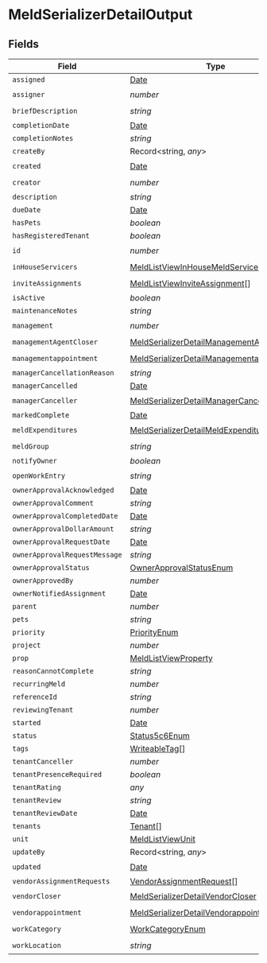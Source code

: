 # MeldSerializerDetailOutput


## Fields

| Field                                                                                                         | Type                                                                                                          | Required                                                                                                      | Description                                                                                                   |
| ------------------------------------------------------------------------------------------------------------- | ------------------------------------------------------------------------------------------------------------- | ------------------------------------------------------------------------------------------------------------- | ------------------------------------------------------------------------------------------------------------- |
| `assigned`                                                                                                    | [Date](https://developer.mozilla.org/en-US/docs/Web/JavaScript/Reference/Global_Objects/Date)                 | :heavy_minus_sign:                                                                                            | N/A                                                                                                           |
| `assigner`                                                                                                    | *number*                                                                                                      | :heavy_check_mark:                                                                                            | N/A                                                                                                           |
| `briefDescription`                                                                                            | *string*                                                                                                      | :heavy_check_mark:                                                                                            | N/A                                                                                                           |
| `completionDate`                                                                                              | [Date](https://developer.mozilla.org/en-US/docs/Web/JavaScript/Reference/Global_Objects/Date)                 | :heavy_minus_sign:                                                                                            | N/A                                                                                                           |
| `completionNotes`                                                                                             | *string*                                                                                                      | :heavy_minus_sign:                                                                                            | N/A                                                                                                           |
| `createBy`                                                                                                    | Record<string, *any*>                                                                                         | :heavy_minus_sign:                                                                                            | N/A                                                                                                           |
| `created`                                                                                                     | [Date](https://developer.mozilla.org/en-US/docs/Web/JavaScript/Reference/Global_Objects/Date)                 | :heavy_check_mark:                                                                                            | N/A                                                                                                           |
| `creator`                                                                                                     | *number*                                                                                                      | :heavy_check_mark:                                                                                            | N/A                                                                                                           |
| `description`                                                                                                 | *string*                                                                                                      | :heavy_minus_sign:                                                                                            | N/A                                                                                                           |
| `dueDate`                                                                                                     | [Date](https://developer.mozilla.org/en-US/docs/Web/JavaScript/Reference/Global_Objects/Date)                 | :heavy_minus_sign:                                                                                            | N/A                                                                                                           |
| `hasPets`                                                                                                     | *boolean*                                                                                                     | :heavy_minus_sign:                                                                                            | N/A                                                                                                           |
| `hasRegisteredTenant`                                                                                         | *boolean*                                                                                                     | :heavy_minus_sign:                                                                                            | N/A                                                                                                           |
| `id`                                                                                                          | *number*                                                                                                      | :heavy_check_mark:                                                                                            | N/A                                                                                                           |
| `inHouseServicers`                                                                                            | [MeldListViewInHouseMeldServicer](../../models/shared/meldlistviewinhousemeldservicer.md)[]                   | :heavy_check_mark:                                                                                            | N/A                                                                                                           |
| `inviteAssignments`                                                                                           | [MeldListViewInviteAssignment](../../models/shared/meldlistviewinviteassignment.md)[]                         | :heavy_check_mark:                                                                                            | N/A                                                                                                           |
| `isActive`                                                                                                    | *boolean*                                                                                                     | :heavy_minus_sign:                                                                                            | N/A                                                                                                           |
| `maintenanceNotes`                                                                                            | *string*                                                                                                      | :heavy_minus_sign:                                                                                            | N/A                                                                                                           |
| `management`                                                                                                  | *number*                                                                                                      | :heavy_check_mark:                                                                                            | N/A                                                                                                           |
| `managementAgentCloser`                                                                                       | [MeldSerializerDetailManagementAgentCloser](../../models/shared/meldserializerdetailmanagementagentcloser.md) | :heavy_check_mark:                                                                                            | N/A                                                                                                           |
| `managementappointment`                                                                                       | [MeldSerializerDetailManagementappointment](../../models/shared/meldserializerdetailmanagementappointment.md) | :heavy_check_mark:                                                                                            | N/A                                                                                                           |
| `managerCancellationReason`                                                                                   | *string*                                                                                                      | :heavy_minus_sign:                                                                                            | N/A                                                                                                           |
| `managerCancelled`                                                                                            | [Date](https://developer.mozilla.org/en-US/docs/Web/JavaScript/Reference/Global_Objects/Date)                 | :heavy_minus_sign:                                                                                            | N/A                                                                                                           |
| `managerCanceller`                                                                                            | [MeldSerializerDetailManagerCanceller](../../models/shared/meldserializerdetailmanagercanceller.md)           | :heavy_check_mark:                                                                                            | N/A                                                                                                           |
| `markedComplete`                                                                                              | [Date](https://developer.mozilla.org/en-US/docs/Web/JavaScript/Reference/Global_Objects/Date)                 | :heavy_minus_sign:                                                                                            | N/A                                                                                                           |
| `meldExpenditures`                                                                                            | [MeldSerializerDetailMeldExpenditures](../../models/shared/meldserializerdetailmeldexpenditures.md)           | :heavy_check_mark:                                                                                            | N/A                                                                                                           |
| `meldGroup`                                                                                                   | *string*                                                                                                      | :heavy_check_mark:                                                                                            | N/A                                                                                                           |
| `notifyOwner`                                                                                                 | *boolean*                                                                                                     | :heavy_minus_sign:                                                                                            | N/A                                                                                                           |
| `openWorkEntry`                                                                                               | *string*                                                                                                      | :heavy_check_mark:                                                                                            | N/A                                                                                                           |
| `ownerApprovalAcknowledged`                                                                                   | [Date](https://developer.mozilla.org/en-US/docs/Web/JavaScript/Reference/Global_Objects/Date)                 | :heavy_minus_sign:                                                                                            | N/A                                                                                                           |
| `ownerApprovalComment`                                                                                        | *string*                                                                                                      | :heavy_minus_sign:                                                                                            | N/A                                                                                                           |
| `ownerApprovalCompletedDate`                                                                                  | [Date](https://developer.mozilla.org/en-US/docs/Web/JavaScript/Reference/Global_Objects/Date)                 | :heavy_minus_sign:                                                                                            | N/A                                                                                                           |
| `ownerApprovalDollarAmount`                                                                                   | *string*                                                                                                      | :heavy_minus_sign:                                                                                            | N/A                                                                                                           |
| `ownerApprovalRequestDate`                                                                                    | [Date](https://developer.mozilla.org/en-US/docs/Web/JavaScript/Reference/Global_Objects/Date)                 | :heavy_minus_sign:                                                                                            | N/A                                                                                                           |
| `ownerApprovalRequestMessage`                                                                                 | *string*                                                                                                      | :heavy_minus_sign:                                                                                            | N/A                                                                                                           |
| `ownerApprovalStatus`                                                                                         | [OwnerApprovalStatusEnum](../../models/shared/ownerapprovalstatusenum.md)                                     | :heavy_minus_sign:                                                                                            | N/A                                                                                                           |
| `ownerApprovedBy`                                                                                             | *number*                                                                                                      | :heavy_minus_sign:                                                                                            | N/A                                                                                                           |
| `ownerNotifiedAssignment`                                                                                     | [Date](https://developer.mozilla.org/en-US/docs/Web/JavaScript/Reference/Global_Objects/Date)                 | :heavy_minus_sign:                                                                                            | N/A                                                                                                           |
| `parent`                                                                                                      | *number*                                                                                                      | :heavy_minus_sign:                                                                                            | N/A                                                                                                           |
| `pets`                                                                                                        | *string*                                                                                                      | :heavy_minus_sign:                                                                                            | N/A                                                                                                           |
| `priority`                                                                                                    | [PriorityEnum](../../models/shared/priorityenum.md)                                                           | :heavy_minus_sign:                                                                                            | N/A                                                                                                           |
| `project`                                                                                                     | *number*                                                                                                      | :heavy_minus_sign:                                                                                            | N/A                                                                                                           |
| `prop`                                                                                                        | [MeldListViewProperty](../../models/shared/meldlistviewproperty.md)                                           | :heavy_minus_sign:                                                                                            | N/A                                                                                                           |
| `reasonCannotComplete`                                                                                        | *string*                                                                                                      | :heavy_minus_sign:                                                                                            | N/A                                                                                                           |
| `recurringMeld`                                                                                               | *number*                                                                                                      | :heavy_minus_sign:                                                                                            | N/A                                                                                                           |
| `referenceId`                                                                                                 | *string*                                                                                                      | :heavy_minus_sign:                                                                                            | N/A                                                                                                           |
| `reviewingTenant`                                                                                             | *number*                                                                                                      | :heavy_minus_sign:                                                                                            | N/A                                                                                                           |
| `started`                                                                                                     | [Date](https://developer.mozilla.org/en-US/docs/Web/JavaScript/Reference/Global_Objects/Date)                 | :heavy_minus_sign:                                                                                            | N/A                                                                                                           |
| `status`                                                                                                      | [Status5c6Enum](../../models/shared/status5c6enum.md)                                                         | :heavy_minus_sign:                                                                                            | N/A                                                                                                           |
| `tags`                                                                                                        | [WriteableTag](../../models/shared/writeabletag.md)[]                                                         | :heavy_minus_sign:                                                                                            | N/A                                                                                                           |
| `tenantCanceller`                                                                                             | *number*                                                                                                      | :heavy_minus_sign:                                                                                            | N/A                                                                                                           |
| `tenantPresenceRequired`                                                                                      | *boolean*                                                                                                     | :heavy_minus_sign:                                                                                            | N/A                                                                                                           |
| `tenantRating`                                                                                                | *any*                                                                                                         | :heavy_minus_sign:                                                                                            | N/A                                                                                                           |
| `tenantReview`                                                                                                | *string*                                                                                                      | :heavy_minus_sign:                                                                                            | N/A                                                                                                           |
| `tenantReviewDate`                                                                                            | [Date](https://developer.mozilla.org/en-US/docs/Web/JavaScript/Reference/Global_Objects/Date)                 | :heavy_minus_sign:                                                                                            | N/A                                                                                                           |
| `tenants`                                                                                                     | [Tenant](../../models/shared/tenant.md)[]                                                                     | :heavy_minus_sign:                                                                                            | N/A                                                                                                           |
| `unit`                                                                                                        | [MeldListViewUnit](../../models/shared/meldlistviewunit.md)                                                   | :heavy_minus_sign:                                                                                            | N/A                                                                                                           |
| `updateBy`                                                                                                    | Record<string, *any*>                                                                                         | :heavy_minus_sign:                                                                                            | N/A                                                                                                           |
| `updated`                                                                                                     | [Date](https://developer.mozilla.org/en-US/docs/Web/JavaScript/Reference/Global_Objects/Date)                 | :heavy_check_mark:                                                                                            | N/A                                                                                                           |
| `vendorAssignmentRequests`                                                                                    | [VendorAssignmentRequest](../../models/shared/vendorassignmentrequest.md)[]                                   | :heavy_minus_sign:                                                                                            | N/A                                                                                                           |
| `vendorCloser`                                                                                                | [MeldSerializerDetailVendorCloser](../../models/shared/meldserializerdetailvendorcloser.md)                   | :heavy_check_mark:                                                                                            | N/A                                                                                                           |
| `vendorappointment`                                                                                           | [MeldSerializerDetailVendorappointment](../../models/shared/meldserializerdetailvendorappointment.md)         | :heavy_check_mark:                                                                                            | N/A                                                                                                           |
| `workCategory`                                                                                                | [WorkCategoryEnum](../../models/shared/workcategoryenum.md)                                                   | :heavy_check_mark:                                                                                            | N/A                                                                                                           |
| `workLocation`                                                                                                | *string*                                                                                                      | :heavy_check_mark:                                                                                            | N/A                                                                                                           |
